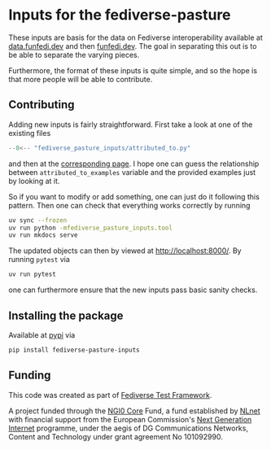 # Inputs for the fediverse-pasture

These inputs are basis for the data on Fediverse interoperability
available at [data.funfedi.dev](https://data.funfedi.dev) and then
[funfedi.dev](https://funfedi.dev). The goal in separating this out
is to be able to separate the varying pieces.

Furthermore, the format of these inputs is quite simple, and so
the hope is that more people will be able to contribute.

## Contributing

Adding new inputs is fairly straightforward. First take a look at
one of the existing files

```python title="fediverse_pasture_inputs/attributed_to.py"
--8<-- "fediverse_pasture_inputs/attributed_to.py"
```

and then at the [corresponding page](inputs/attributed_to.md). I hope one
can guess the relationship between `attributed_to_examples` variable
and the provided examples just by looking at it.

So if you want to modify or add something, one can just do it following
this pattern. Then one can check that everything works correctly by
running

```bash
uv sync --frozen
uv run python -mfediverse_pasture_inputs.tool
uv run mkdocs serve
```

The updated objects can then by viewed at [http://localhost:8000/](http://localhost:8000/). By running `pytest` via

```bash
uv run pytest
```

one can furthermore ensure that the new inputs pass basic sanity checks.

## Installing the package

Available at [pypi](https://pypi.org/project/fediverse-pasture-inputs/) via

```bash
pip install fediverse-pasture-inputs
```

## Funding

This code was created as part of [Fediverse Test Framework](https://nlnet.nl/project/FediverseTestFramework/).

A project funded through the [NGI0 Core](https://nlnet.nl/core) Fund,
a fund established by [NLnet](https://nlnet.nl/) with financial support from
the European Commission's [Next Generation Internet](https://ngi.eu/) programme,
under the aegis of DG Communications Networks, Content and Technology
under grant agreement No 101092990.

